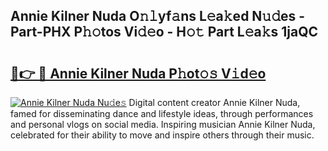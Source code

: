 ## Annie Kilner Nuda O𝚗𝚕yf𝚊ns L𝚎a𝚔ed N𝚞𝚍es - Part-PHX P𝚑𝚘tos Vi𝚍𝚎o - H𝚘𝚝 Part L𝚎a𝚔s 1jaQC

# <h2><a href="http://kf1piz.oniu.top/?m=Annie+Kilner+Nuda">🔗👉 🔴 Annie Kilner Nuda P𝚑ot𝚘𝚜 V𝚒d𝚎o</a></h2>

[![Annie Kilner Nuda Nu𝚍e𝚜](https://i.imgur.com/0qMVB7G.gif)](http://kf1piz.oniu.top/?m=Annie+Kilner+Nuda)
Digital content creator Annie Kilner Nuda, famed for disseminating dance and lifestyle ideas, through performances and personal vlogs on social media. Inspiring musician Annie Kilner Nuda, celebrated for their ability to move and inspire others through their music.  
